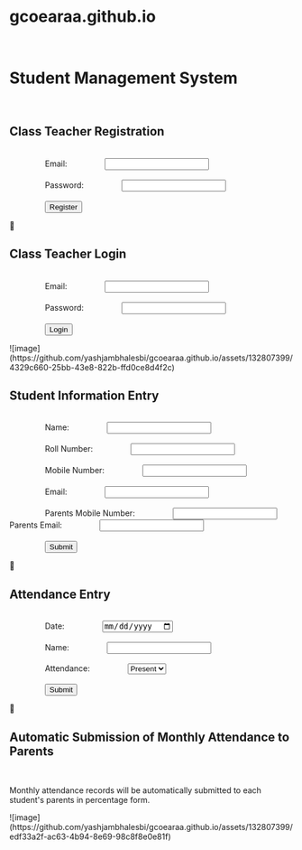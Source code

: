 # gcoearaa.github.io
<!DOCTYPE html>
<html>
<head>
        <title>Student Management System</title>
</head>
<body>
        <h1>Student Management System</h1>
        <h2>Class Teacher Registration</h2>
        <form>
                <label for="email">Email:</label>
                <input type="email" id="email" name="email" required><br><br>
                <label for="password">Password:</label>
                <input type="password" id="password" name="password" required><br><br>
                <input type="submit" value="Register">
        </form>
        <h2>Class Teacher Login</h2>
        <form>
                <label for="email">Email:</label>
                <input type="email" id="email" name="email" required><br><br>
                <label for="password">Password:</label>
                <input type="password" id="password" name="password" required><br><br>
                <input type="submit" value="Login">
        </form>
![image](https://github.com/yashjambhalesbi/gcoearaa.github.io/assets/132807399/4329c660-25bb-43e8-822b-ffd0ce8d4f2c)
<h2>Student Information Entry</h2>
        <form>
                <label for="name">Name:</label>
                <input type="text" id="name" name="name" required><br><br>
                <label for="rollno">Roll Number:</label>
                <input type="text" id="rollno" name="rollno" required><br><br>
                <label for="mobile">Mobile Number:</label>
                <input type="tel" id="mobile" name="mobile" required><br><br>
                <label for="email">Email:</label>
                <input type="email" id="email" name="email" required><br><br>
                <label for="parentsmobile">Parents Mobile Number:</label>
                <input type="tel" id="parentsmobile" name="parentsmobile"  

<label for="parentsemail">Parents Email:</label>
                <input type="email" id="parentsemail" name="parentsemail" required><br><br>
                <input type="submit" value="Submit">
        </form>
        <h2>Attendance Entry</h2>
        <form>
                <label for="date">Date:</label>
                <input type="date" id="date" name="date" required><br><br>
                <label for="name">Name:</label>
                <input type="text" id="name" name="name" required><br><br>
                <label for="attendance">Attendance:</label>
                <select id="attendance" name="attendance" required>
                        <option value="present">Present</option>
                        <option value="absent">Absent</option>
                        <option value="late">Late</option>
                </select><br><br>
                <input type="submit" value="Submit">
        </form>
        <h2>Automatic Submission of Monthly Attendance to Parents</h2>
        <p>Monthly attendance records will be automatically submitted to each student's parents in percentage form.</p>
</body>
</html>
![image](https://github.com/yashjambhalesbi/gcoearaa.github.io/assets/132807399/edf33a2f-ac63-4b94-8e69-98c8f8e0e81f)
